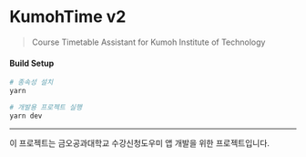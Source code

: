 # KumohTime v2

> Course Timetable Assistant for Kumoh Institute of Technology

#### Build Setup

``` bash
# 종속성 설치
yarn

# 개발용 프로젝트 실행
yarn dev

```

---

이 프로젝트는 금오공과대학교 수강신청도우미 앱 개발을 위한 프로젝트입니다.
